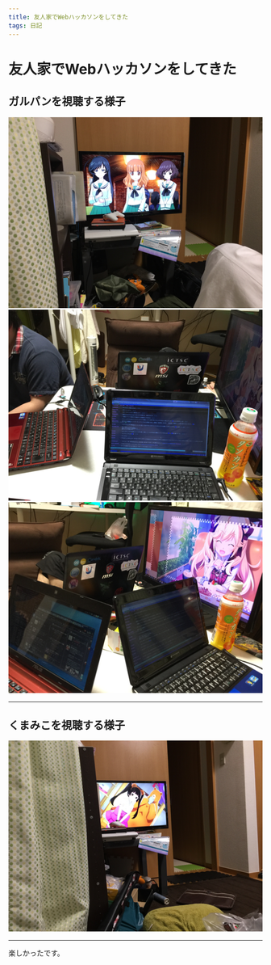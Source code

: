 ```yaml
---
title: 友人家でWebハッカソンをしてきた
tags: 日記
---
```

# 友人家でWebハッカソンをしてきた

## ガルパンを視聴する様子

![1](/images/posts/2016-06-12-web_hackathon_in_friend_s_house/1.png)  
![2](/images/posts/2016-06-12-web_hackathon_in_friend_s_house/2.png)  
![3](/images/posts/2016-06-12-web_hackathon_in_friend_s_house/3.png)

<!--* 参加者
    - なかでぃ
    - 軍師
    - バケツさん
    - 僕
-->

- - -

## くまみこを視聴する様子

![](/images/posts/2016-06-12-web_hackathon_in_friend_s_house/4.png)

<!--
* 参加者
    - なかでぃ
    - 僕
-->

- - -

楽しかったです。
